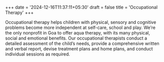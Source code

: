 +++
date = '2024-12-16T11:37:11+05:30'
draft = false
title = 'Occupational Therapy'
+++

Occupational therapy helps children with physical, sensory and cognitive problems become more independent at self-care, school and play. We’re the only nonprofit in Goa to offer aqua therapy, with its many physical, social and emotional benefits. Our occupational therapists conduct a detailed assessment of the child’s needs, provide a comprehensive written and verbal report, devise treatment plans and home plans, and conduct individual sessions as required.
